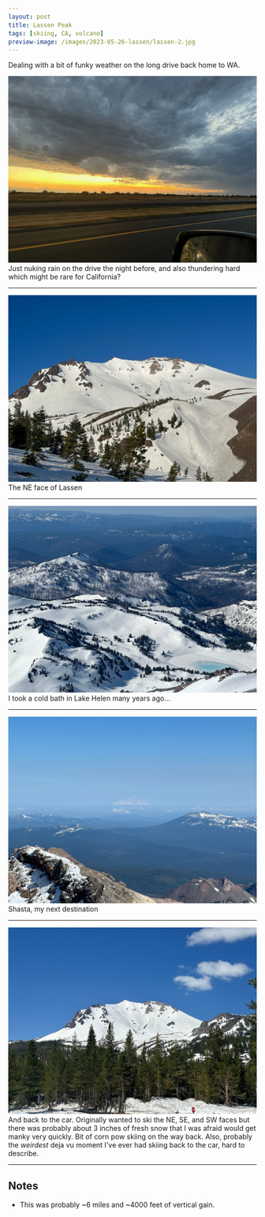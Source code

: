 ```yaml
---
layout: post
title: Lassen Peak
tags: [skiing, CA, volcano]
preview-image: /images/2023-05-26-lassen/lassen-2.jpg
---
```


Dealing with a bit of funky weather on the long drive back home to WA.

<!--more-->

![lassen-1.jpg](/images/2023-05-26-lassen/lassen-1.jpg)
Just nuking rain on the drive the night before, and also thundering hard which might be rare for California?

---

![lassen-2.jpg](/images/2023-05-26-lassen/lassen-2.jpg)
The NE face of Lassen

---

![lassen-3.jpg](/images/2023-05-26-lassen/lassen-3.jpg)
I took a cold bath in Lake Helen many years ago\.\.\.

---

![lassen-4.jpg](/images/2023-05-26-lassen/lassen-4.jpg)
Shasta, my next destination

---

![lassen-5.jpg](/images/2023-05-26-lassen/lassen-5.jpg)
And back to the car.
Originally wanted to ski the NE, SE, and SW faces but there was probably about 3 inches of fresh snow that I was afraid would get manky very quickly.
Bit of corn pow skiing on the way back.
Also, probably the _weirdest_ deja vu moment I've ever had skiing back to the car, hard to describe.

---

## Notes
* This was probably ~6 miles and ~4000 feet of vertical gain.

